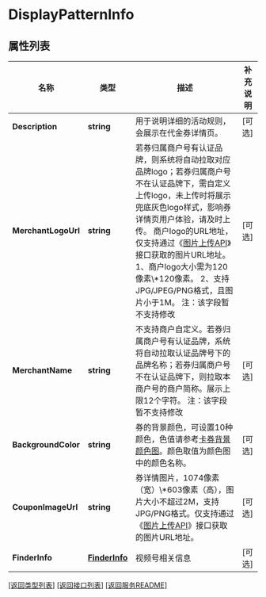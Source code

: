 # DisplayPatternInfo

## 属性列表

名称 | 类型 | 描述 | 补充说明
------------ | ------------- | ------------- | -------------
**Description** | **string** | 用于说明详细的活动规则，会展示在代金券详情页。 | [可选] 
**MerchantLogoUrl** | **string** | 若券归属商户号有认证品牌，则系统将自动拉取对应品牌logo；若券归属商户号不在认证品牌下，需自定义上传logo，未上传时将展示兜底灰色logo样式，影响券详情页用户体验，请及时上传。 商户logo的URL地址，仅支持通过《[图片上传API](https://pay.weixin.qq.com/wiki/doc/apiv3/apis/chapter9_0_1.shtml)》接口获取的图片URL地址。 1、商户logo大小需为120像素\\*120像素。 2、支持JPG/JPEG/PNG格式，且图片小于1M。 注：该字段暂不支持修改 | [可选] 
**MerchantName** | **string** | 不支持商户自定义。若券归属商户号有认证品牌，系统将自动拉取认证品牌号下的品牌名称；若券归属商户号不在认证品牌下，则拉取本商户号的商户简称。展示上限12个字符。 注：该字段暂不支持修改 | [可选] 
**BackgroundColor** | **string** | 券的背景颜色，可设置10种颜色，色值请参考[卡券背景颜色图](https://pay.weixin.qq.com/wiki/doc/apiv3/apis/chapter9_2_1.shtml#part-01)。颜色取值为颜色图中的颜色名称。 | [可选] 
**CouponImageUrl** | **string** | 券详情图片，1074像素（宽）\\*603像素（高），图片大小不超过2M，支持JPG/PNG格式。仅支持通过《[图片上传API](https://pay.weixin.qq.com/wiki/doc/apiv3/apis/chapter9_0_1.shtml)》接口获取的图片URL地址。 | [可选] 
**FinderInfo** | [**FinderInfo**](FinderInfo.md) | 视频号相关信息 | [可选] 

[\[返回类型列表\]](README.md#类型列表)
[\[返回接口列表\]](README.md#接口列表)
[\[返回服务README\]](README.md)


